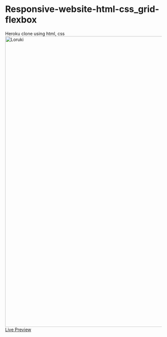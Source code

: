 # Responsive-website-html-css_grid-flexbox
Heroku clone using html, css
<img width="933" alt="Loruki" src="https://user-images.githubusercontent.com/17850501/209619783-9f000794-244d-49bd-8bf4-8efc746c9872.png">
<a href="https://charming-travesseiro-a855ea.netlify.app/">Live Preview</a>
